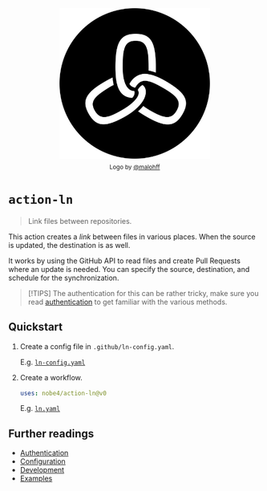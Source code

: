 <div align="center">
  <img width="300" src="https://github.com/nobe4/action-ln/blob/main/docs/logo.png" /> <br>
  <sub>Logo by <a href="https://www.instagram.com/malohff">@malohff</a></sub>
</div>

# `action-ln`

> Link files between repositories.

This action creates a _link_ between files in various places. When the source is
updated, the destination is as well.

It works by using the GitHub API to read files and create Pull Requests where an
update is needed. You can specify the source, destination, and schedule for the
synchronization.

> [!TIPS]
> The authentication for this can be rather tricky, make sure you read
> [authentication](/docs/authentication.md) to get familiar with the various
> methods.

## Quickstart

1. Create a config file in `.github/ln-config.yaml`.

    E.g. [`ln-config.yaml`](.github/ln-config.yaml)

2. Create a workflow.

    ```yaml
    uses: nobe4/action-ln@v0
    ```

    E.g. [`ln.yaml`](.github/workflows/ln.yaml)

## Further readings

- [Authentication](/docs/authentication.md)
- [Configuration](/docs/configuration.md)
- [Development](/docs/development.md)
- [Examples](/docs/examples.md)
